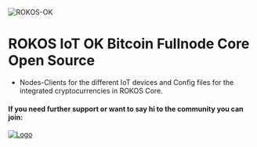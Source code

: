 ![ROKOS-OK](http://i.imgur.com/BluqVIE.png)

ROKOS IoT OK Bitcoin Fullnode Core Open Source
=========================== 
* Nodes-Clients for the different IoT devices and Config files for the integrated cryptocurrencies in ROKOS Core.

#### If you need further support or want to say hi to the community you can join:

<a href="https://discord.io/bitcoin">
    <img alt="Logo" src="https://discordapp.com/api/guilds/213747404745211904/widget.png?style=banner2">
  </a>
